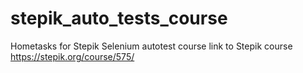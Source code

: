 # stepik_auto_tests_course
Hometasks for Stepik Selenium autotest course
link to Stepik course https://stepik.org/course/575/